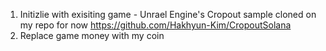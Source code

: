 1. Initizlie with exisiting game - Unrael Engine's Cropout sample
   cloned on my repo for now https://github.com/Hakhyun-Kim/CropoutSolana
2. Replace game money with my coin
